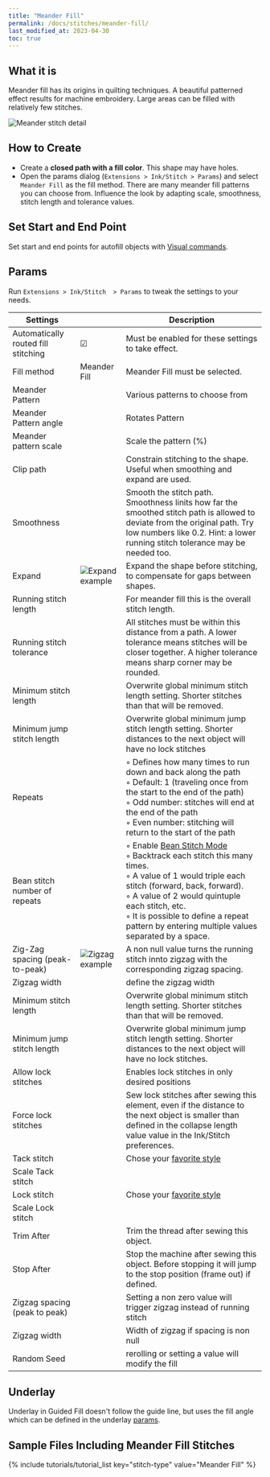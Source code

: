 ```yaml
---
title: "Meander Fill"
permalink: /docs/stitches/meander-fill/
last_modified_at: 2023-04-30
toc: true
---
```

## What it is

Meander fill has its origins in quilting techniques. A beautiful patterned effect results for machine embroidery. Large areas can be filled with relatively few stitches.

![Meander stitch detail](/assets/images/docs/meander-fill.png)

## How to Create

* Create a **closed path with a fill color**. This shape may have holes.
* Open the params dialog (`Extensions > Ink/Stitch > Params`) and select `Meander Fill` as the fill method.
  There are many meander fill patterns you can choose from. Influence the look by adapting scale, smoothness, stitch length and tolerance values.

## Set Start and End Point

Set start and end points for autofill objects with [Visual commands](/docs/commands/).

## Params

Run `Extensions > Ink/Stitch  > Params` to tweak the settings to your needs.

Settings||Description
---|---|---
Automatically routed fill stitching| ☑ |Must be enabled for these settings to take effect.
Fill method          |Meander Fill|Meander Fill must be selected.
Meander Pattern      ||Various patterns to choose from
Meander Pattern  angle    ||Rotates Pattern
Meander pattern scale||Scale the pattern (%)
Clip path            ||Constrain stitching to the shape.  Useful when smoothing and expand are used. 
Smoothness           ||Smooth the stitch path. Smoothness linits how far the smoothed stitch path is allowed to deviate from the original path. Try low numbers like 0.2. Hint: a lower running stitch tolerance may be needed too.
Expand               |![Expand example](/assets/images/docs/params-fill-expand.png)  |Expand the shape before stitching, to compensate for gaps between shapes.
Running stitch length||For meander fill this is the overall stitch length.
Running stitch tolerance||All stitches must be within this distance from a path. A lower tolerance means stitches will be closer together. A higher tolerance means sharp corner may be rounded.
Minimum stitch length         ||Overwrite global minimum stitch length setting. Shorter stitches than that will be removed.
Minimum  jump stitch  length             ||Overwrite global minimum jump stitch length setting. Shorter distances to the next object will have no lock stitches
Repeats                       ||◦ Defines how many times to run down and back along the path<br />◦ Default: 1 (traveling once from the start to the end of the path)<br />◦ Odd number: stitches will end at the end of the path<br />◦ Even number: stitching will return to the start of the path
Bean stitch number of repeats ||◦ Enable [Bean Stitch Mode](/docs/stitches/bean-stitch/)<br />◦ Backtrack each stitch this many times.<br />◦ A value of 1 would triple each stitch (forward, back, forward).<br />◦ A value of 2 would quintuple each stitch, etc. <br />◦ It is possible to define a repeat pattern by entering multiple values separated by a space.
Zig-Zag spacing (peak-to-peak)                    |![Zigzag example](/assets/images/docs/meander-zigzag.png) | A non null value turns the running stitch innto zigzag with the corresponding zigzag spacing.
Zigzag   width                      ||   define the zigzag width
Minimum stitch length||Overwrite global minimum stitch length setting. Shorter stitches than that will be removed.
Minimum jump stitch length||Overwrite global minimum jump stitch length setting. Shorter distances to the next object will have no lock stitches.
Allow lock stitches  ||Enables lock stitches in only desired positions
Force lock stitches  ||Sew lock stitches after sewing this element, even if the distance to the next object is smaller than defined in the collapse length value value in the Ink/Stitch preferences.
Tack stitch          ||Chose your [favorite style](/docs/stitches/lock-stitches/)
Scale Tack stitch    ||
Lock stitch                        ||Chose your [favorite style](/docs/stitches/lock-stitches/)
Scale Lock stitch    ||
Trim After           ||Trim the thread after sewing this object.
Stop After           ||Stop the machine after sewing this object. Before stopping it will jump to the stop position (frame out) if defined.
Zigzag spacing (peak to peak)     || Setting a non zero value will trigger zigzag instead of running stitch
Zigzag width          ||  Width of zigzag if spacing  is  non  null
Random Seed           || rerolling or setting a value will modify the fill

## Underlay

Underlay in Guided Fill doesn't follow the guide line, but uses the fill angle which can be defined in the underlay [params](/docs/stitches/fill-stitch#underlay).

## Sample Files Including Meander Fill Stitches

{% include tutorials/tutorial_list key="stitch-type" value="Meander Fill" %}
